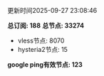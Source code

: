 更新时间2025-09-27 23:08:46

**总订阅: 188**
**总节点: 33274**
- vless节点: 8070
- hysteria2节点: 15

**google ping有效节点: 123**
